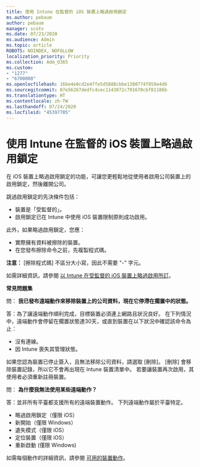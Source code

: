 ```yaml
---
title: 使用 Intune 在監督的 iOS 裝置上略過啟用鎖定
ms.author: pebaum
author: pebaum
manager: scotv
ms.date: 07/23/2020
ms.audience: Admin
ms.topic: article
ROBOTS: NOINDEX, NOFOLLOW
localization_priority: Priority
ms.collection: Adm_O365
ms.custom:
- "1277"
- "6700008"
ms.openlocfilehash: 16be4e0cd2e47fe5d5888cbbe1380774f859e4d6
ms.sourcegitcommit: 07e56267dedfc4cec1143072c791670cbf81186b
ms.translationtype: HT
ms.contentlocale: zh-TW
ms.lasthandoff: 07/24/2020
ms.locfileid: "45397705"
---
```

# <a name="bypass-activation-lock-on-supervised-ios-devices-with-intune"></a>使用 Intune 在監督的 iOS 裝置上略過啟用鎖定

在 iOS 裝置上略過啟用鎖定的功能，可讓您更輕鬆地從使用者啟用公司裝置上的啟用鎖定，然後離開公司。

跳過啟用鎖定的先決條件包括：

- 裝置是「受監督的」。
- 啟用鎖定已在 Intune 中使用 iOS 裝置限制原則成功啟用。

此外，如果略過啟用鎖定，您應：

- 實際擁有資料被擦除的裝置。
- 在您發布擦除命令之前，先複製程式碼。

**注意：** [擦除程式碼] 不區分大小寫，因此不需要 "-" 字元。

如需詳細資訊，請參閱 [以 Intune 在受監督的 iOS 裝置上略過啟用所訂](https://docs.microsoft.com/intune/device-activation-lock-bypass)。

**常見問題集**

問： **我已發布遠端動作來移除裝置上的公司資料，現在它停滯在擱置中的狀態。**

答：為了讓遠端動作順利完成，目標裝置必須連上網路且狀況良好。 在下列情況中，遠端動作會停留在擱置狀態達30天，或直到裝置在以下狀況中確認該命令為止：

- 沒有連線。
- 因 Intune 喪失其管理狀態。

如果您認為裝置已停止簽入，且無法移除公司資料，請選取 [刪除]。 [刪除] 會移除裝置記錄，所以它不會再出現在 Intune 裝置清單中。 若要讓裝置再次啟用，其使用者必須重新註冊裝置。

問： **為什麼我無法使用某些遠端動作？**

答：並非所有平臺都支援所有的遠端裝置動作。 下列遠端動作屬於平臺特定。

- 略過啟用鎖定（僅限 iOS）
- 新開始（僅限 Windows）
- 遺失模式（僅限 iOS）
- 定位裝置（僅限 iOS）
- 重新啟動 (僅限 Windows)

如需每個動作的詳細資訊，請參閱 [可用的裝置動作](https://docs.microsoft.com/intune/device-management#available-device-actions)。